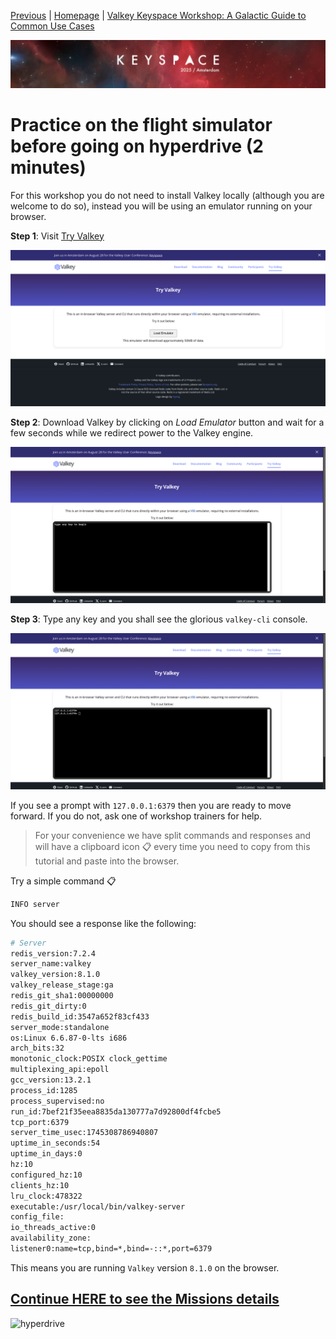 [Previous](../README.md) | [Homepage](../README.md) | [Valkey Keyspace Workshop: A Galactic Guide to Common Use Cases](../README.md)

![Keyspace](../static/img/keyspace-backdrop.png)

# Practice on the flight simulator before going on hyperdrive (2 minutes)

For this workshop you do not need to install Valkey locally (although you are welcome to do so), instead you will be using an emulator running on your browser.

__Step 1__: Visit [Try Valkey](https://valkey.io/try-valkey/)

![try-valkey-01](../static/img/try-valkey-01.png)

__Step 2__: Download Valkey by clicking on _Load Emulator_ button and wait for a few seconds while we redirect power to the Valkey engine.

![try-valkey-02](../static/img/try-valkey-02.png)

__Step 3__: Type any key and you shall see the glorious `valkey-cli` console.

![try-valkey-03](../static/img/try-valkey-03.png)

If you see a prompt with `127.0.0.1:6379` then you are ready to move forward. If you do not, ask one of workshop trainers for help.

> For your convenience we have split commands and responses and will have a clipboard icon 📋 every time you need to copy from this tutorial and paste into the browser.

Try a simple command 📋

```bash
INFO server
```

You should see a response like the following:

```bash
# Server
redis_version:7.2.4
server_name:valkey
valkey_version:8.1.0
valkey_release_stage:ga
redis_git_sha1:00000000
redis_git_dirty:0
redis_build_id:3547a652f83cf433
server_mode:standalone
os:Linux 6.6.87-0-lts i686
arch_bits:32
monotonic_clock:POSIX clock_gettime
multiplexing_api:epoll
gcc_version:13.2.1
process_id:1285
process_supervised:no
run_id:7bef21f35eea8835da130777a7d92800df4fcbe5
tcp_port:6379
server_time_usec:1745308786940807
uptime_in_seconds:54
uptime_in_days:0
hz:10
configured_hz:10
clients_hz:10
lru_clock:478322
executable:/usr/local/bin/valkey-server
config_file:
io_threads_active:0
availability_zone:
listener0:name=tcp,bind=*,bind=-::*,port=6379
```

This means you are running `Valkey` version `8.1.0` on the browser.

## [Continue HERE to see the Missions details](../docs/missions.md)

![hyperdrive](https://media3.giphy.com/media/v1.Y2lkPTc5MGI3NjExdGZxMzRjNWludXZ5cWIxNXM2azVnMDg2cDJqMDZlNHc4aWg0NmMycyZlcD12MV9pbnRlcm5hbF9naWZfYnlfaWQmY3Q9Zw/MaThe6p8WAKbf9NDDM/giphy.gif)
